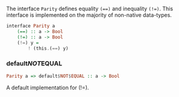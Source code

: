 
The interface `Parity` defines equality `(==)` and inequality `(!=)`.  This interface is implemented on the
majority of non-native data-types.

```haskell
interface Parity a
    (==) :: a -> Bool
    (!=) :: a -> Bool
    (!=) y =
        ! (this.(==) y)
```

### default$NOT$EQUAL

```haskell
Parity a => default$NOT$EQUAL :: a -> Bool
```

A default implementation for (!=).

